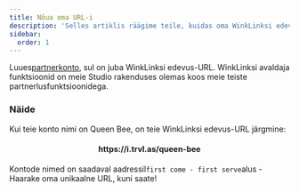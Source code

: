 ```yaml
---
title: Nõua oma URL-i
description: 'Selles artiklis räägime teile, kuidas oma WinkLinksi edevus-URL-i taotleda.'
sidebar:
  order: 1
---
```

Luues[partnerkonto](/studio/what-is-studio), sul on juba WinkLinksi edevus-URL. WinkLinksi avaldaja funktsioonid on meie Studio rakenduses olemas koos meie teiste partnerlusfunktsioonidega.

### Näide

Kui teie konto nimi on Queen Bee, on teie WinkLinksi edevus-URL järgmine:

<h4 align="center">https://i.trvl.as/queen-bee</h4>


Kontode nimed on saadaval aadressil`first come - first serve`alus - Haarake oma unikaalne URL, kuni saate!

